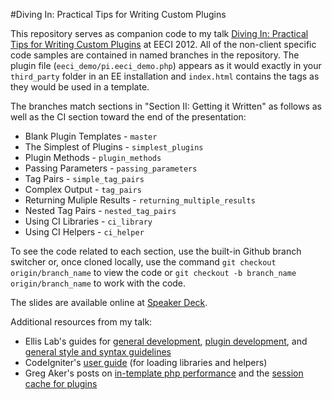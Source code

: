 #Diving In: Practical Tips for Writing Custom Plugins

This repository serves as companion code to my talk [Diving In: Practical Tips for Writing Custom Plugins](http://mrkp.me/5j) at EECI 2012. All of the non-client specific code samples are contained in named branches in the repository.  The plugin file (`eeci_demo/pi.eeci_demo.php`) appears as it would exactly in your `third_party` folder in an EE installation and `index.html` contains the tags as they would be used in a template.

The branches match sections in "Section II: Getting it Written" as follows as well as the CI section toward the end of the presentation:

* Blank Plugin Templates - `master`
* The Simplest of Plugins - `simplest_plugins`
* Plugin Methods - `plugin_methods`
* Passing Parameters - `passing_parameters`
* Tag Pairs - `simple_tag_pairs`
* Complex Output - `tag_pairs`
* Returning Muliple Results - `returning_multiple_results`
* Nested Tag Pairs - `nested_tag_pairs`
* Using CI Libraries - `ci_library`
* Using CI Helpers - `ci_helper`

To see the code related to each section, use the built-in Github branch switcher or, once cloned locally, use the command `git checkout origin/branch_name` to view the code or `git checkout -b branch_name origin/branch_name` to work with the code.

The slides are available online at [Speaker Deck](https://speakerdeck.com/u/markupboy/p/diving-in-practical-tips-for-custom-plugin-development).

Additional resources from my talk:

* Ellis Lab's guides for [general development](http://expressionengine.com/user_guide/development/), [plugin development](http://expressionengine.com/user_guide/development/plugins.html), and [general style and syntax guidelines](http://expressionengine.com/user_guide/development/guidelines/general.html)
* CodeIgniter's [user guide](https://speakerdeck.com/u/markupboy/p/diving-in-practical-tips-for-custom-plugin-development) (for loading libraries and helpers)
* Greg Aker's posts on [in-template php performance](http://www.gregaker.net/2010/oct/28/with-great-power-comes-great-responsibility/) and the [session cache for plugins](http://www.gregaker.net/2011/jun/14/session-cache-in-expressionengine/)



